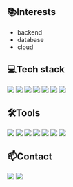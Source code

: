 <!--
**zjhj0814/zjhj0814** is a ✨ _special_ ✨ repository because its `README.md` (this file) appears on your GitHub profile.

Here are some ideas to get you started:

- 🔭 I’m currently working on ...
- 🌱 I’m currently learning ...
- 👯 I’m looking to collaborate on ...
- 🤔 I’m looking for help with ...
- 💬 Ask me about ...
- 📫 How to reach me: ...
- 😄 Pronouns: ...
- ⚡ Fun fact: ...
-->

## 📚Interests
- backend
- database
- cloud

## 💻Tech stack
<img src="https://img.shields.io/badge/C++-00599C.svg?style=flat&logo=c%2B%2B&logoColor=white"></a>
<img src="https://img.shields.io/badge/Java-007396.svg?style=flat&logo=java&logoColor=white">
<img src="https://img.shields.io/badge/Spring-6DB33F.svg?style=flat&logo=spring&logoColor=white">
<img src="https://img.shields.io/badge/Spring%20Boot-6DB33F.svg?style=flat&logo=spring-boot&logoColor=white">
<img src="https://img.shields.io/badge/html5-E34F26.svg?style=flat&logo=html5&logoColor=white" />
<img src="https://img.shields.io/badge/Oracle-F80000.svg?style=flat&logo=oracle&logoColor=white">
<img src="https://img.shields.io/badge/H2-007396.svg?style=flat&logo=h2&logoColor=white">



## 🛠Tools
  <img src="https://img.shields.io/badge/git-F05033.svg?style=flat&logo=git&logoColor=white"></a>
  <img src="https://img.shields.io/badge/github-181717.svg?style=flat&logo=github&logoColor=white" />
  <img src="https://img.shields.io/badge/Notion-F3F3F3.svg?style=flat&logo=notion&logoColor=black" />
  <img src="https://img.shields.io/badge/figma-F24E1E.svg?style=flat&logo=figma&logoColor=white" />
  <img src="https://img.shields.io/badge/VSCode-2C2C32.svg?style=flat&logo=visual-studio-code&logoColor=22ABF3" />
  <img src="https://img.shields.io/badge/IntelliJ%20IDEA-000000.svg?style=flat&logo=intellij-idea&logoColor=white">
  <img src="https://img.shields.io/badge/Visual%20Studio-5C2D91.svg?style=flat&logo=visual-studio&logoColor=white">


## 📫Contact
<a href="https://github.com/zjhj0814" target="_blank"><img src="https://img.shields.io/badge/zjhj0814@gmail.com-EA4335?style=flat&logo=gmail&logoColor=FFFFFF"/></a>
<a href="https://tibetyo.tistory.com/" target="_blank"><img src="https://img.shields.io/badge/Tistory-eb531f?style=flat&logo=Tistory&logoColor=FFFFFF"/></a>
